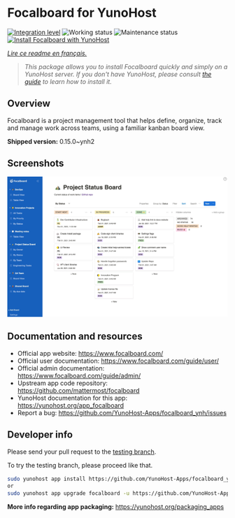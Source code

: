 <!--
N.B.: This README was automatically generated by https://github.com/YunoHost/apps/tree/master/tools/README-generator
It shall NOT be edited by hand.
-->

# Focalboard for YunoHost

[![Integration level](https://dash.yunohost.org/integration/focalboard.svg)](https://dash.yunohost.org/appci/app/focalboard) ![Working status](https://ci-apps.yunohost.org/ci/badges/focalboard.status.svg) ![Maintenance status](https://ci-apps.yunohost.org/ci/badges/focalboard.maintain.svg)  
[![Install Focalboard with YunoHost](https://install-app.yunohost.org/install-with-yunohost.svg)](https://install-app.yunohost.org/?app=focalboard)

*[Lire ce readme en français.](./README_fr.md)*

> *This package allows you to install Focalboard quickly and simply on a YunoHost server.
If you don't have YunoHost, please consult [the guide](https://yunohost.org/#/install) to learn how to install it.*

## Overview

Focalboard is a project management tool that helps define, organize, track and manage work across teams, using a familiar kanban board view.


**Shipped version:** 0.15.0~ynh2

## Screenshots

![Screenshot of Focalboard](./doc/screenshots/screenshot.jpg)

## Documentation and resources

* Official app website: <https://www.focalboard.com/>
* Official user documentation: <https://www.focalboard.com/guide/user/>
* Official admin documentation: <https://www.focalboard.com/guide/admin/>
* Upstream app code repository: <https://github.com/mattermost/focalboard>
* YunoHost documentation for this app: <https://yunohost.org/app_focalboard>
* Report a bug: <https://github.com/YunoHost-Apps/focalboard_ynh/issues>

## Developer info

Please send your pull request to the [testing branch](https://github.com/YunoHost-Apps/focalboard_ynh/tree/testing).

To try the testing branch, please proceed like that.

``` bash
sudo yunohost app install https://github.com/YunoHost-Apps/focalboard_ynh/tree/testing --debug
or
sudo yunohost app upgrade focalboard -u https://github.com/YunoHost-Apps/focalboard_ynh/tree/testing --debug
```

**More info regarding app packaging:** <https://yunohost.org/packaging_apps>
